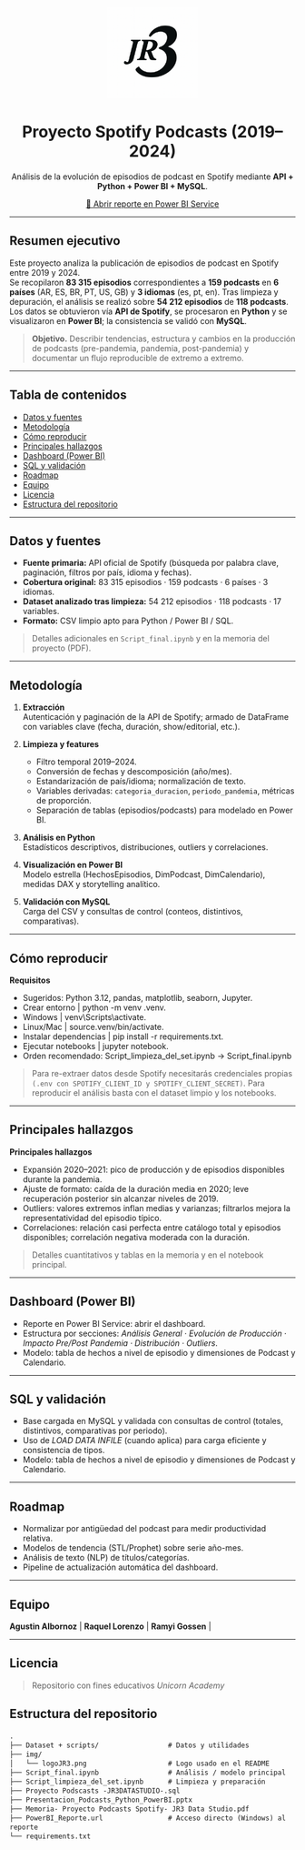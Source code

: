 <p align="center">
  <img src="img/logoJR3.png" alt="Logo del proyecto" width="160">
</p>

<h1 align="center">Proyecto Spotify Podcasts (2019–2024)</h1>
<p align="center">
  Análisis de la evolución de episodios de podcast en Spotify mediante <strong>API + Python + Power BI + MySQL</strong>.
</p>

<p align="center">
  <a href="https://app.powerbi.com/view?r=eyJrIjoiMGJkMzBiMmEtNzdiYS00ZDI0LTgyYjEtZDIxMThlYzQyYTVkIiwidCI6IjRkMWM0Yzk5LTdiMGUtNDk4Ny1hMTY4LTc4NTJkNjViMzYzMCJ9">🔗 Abrir reporte en Power BI Service</a>
</p>

---

## Resumen ejecutivo

Este proyecto analiza la publicación de episodios de podcast en Spotify entre 2019 y 2024.  
Se recopilaron **83 315 episodios** correspondientes a **159 podcasts** en **6 países** (AR, ES, BR, PT, US, GB) y **3 idiomas** (es, pt, en). Tras limpieza y depuración, el análisis se realizó sobre **54 212 episodios** de **118 podcasts**.  
Los datos se obtuvieron vía **API de Spotify**, se procesaron en **Python** y se visualizaron en **Power BI**; la consistencia se validó con **MySQL**.

> **Objetivo.** Describir tendencias, estructura y cambios en la producción de podcasts (pre-pandemia, pandemia, post-pandemia) y documentar un flujo reproducible de extremo a extremo.

---

## Tabla de contenidos
- [Datos y fuentes](#datos-y-fuentes)
- [Metodología](#metodología)
- [Cómo reproducir](#cómo-reproducir)
- [Principales hallazgos](#principales-hallazgos)
- [Dashboard (Power BI)](#dashboard-power-bi)
- [SQL y validación](#sql-y-validación)
- [Roadmap](#roadmap)
- [Equipo](#equipo)
- [Licencia](#licencia)
- [Estructura del repositorio](#estructura-del-repositorio)

---

## Datos y fuentes

- **Fuente primaria:** API oficial de Spotify (búsqueda por palabra clave, paginación, filtros por país, idioma y fechas).
- **Cobertura original:** 83 315 episodios · 159 podcasts · 6 países · 3 idiomas.  
- **Dataset analizado tras limpieza:** 54 212 episodios · 118 podcasts · 17 variables.
- **Formato:** CSV limpio apto para Python / Power BI / SQL.

> Detalles adicionales en `Script_final.ipynb` y en la memoria del proyecto (PDF).

---

## Metodología

1. **Extracción**  
   Autenticación y paginación de la API de Spotify; armado de DataFrame con variables clave (fecha, duración, show/editorial, etc.).

2. **Limpieza y features**  
   - Filtro temporal 2019–2024.  
   - Conversión de fechas y descomposición (año/mes).  
   - Estandarización de país/idioma; normalización de texto.  
   - Variables derivadas: `categoria_duracion`, `periodo_pandemia`, métricas de proporción.  
   - Separación de tablas (episodios/podcasts) para modelado en Power BI.

3. **Análisis en Python**  
   Estadísticos descriptivos, distribuciones, outliers y correlaciones.

4. **Visualización en Power BI**  
   Modelo estrella (HechosEpisodios, DimPodcast, DimCalendario), medidas DAX y storytelling analítico.

5. **Validación con MySQL**  
   Carga del CSV y consultas de control (conteos, distintivos, comparativas).

---

## Cómo reproducir

**Requisitos**  
   - Sugeridos: Python 3.12, pandas, matplotlib, seaborn, Jupyter.  
   - Crear entorno | python -m venv .venv.  
   - Windows | venv\Scripts\activate.  
   - Linux/Mac | source.venv/bin/activate.  
   - Instalar dependencias | pip install -r requirements.txt.
   - Ejecutar notebooks | jupyter notebook.
   - Orden recomendado: Script_limpieza_del_set.ipynb → Script_final.ipynb

> Para re-extraer datos desde Spotify necesitarás credenciales propias `(.env con SPOTIFY_CLIENT_ID y SPOTIFY_CLIENT_SECRET)`. Para reproducir el análisis basta con el dataset limpio y los notebooks.

---

## Principales hallazgos

**Principales hallazgos**  
   - Expansión 2020–2021: pico de producción y de episodios disponibles durante la pandemia.  
   - Ajuste de formato: caída de la duración media en 2020; leve recuperación posterior sin alcanzar niveles de 2019.  
   - Outliers: valores extremos inflan medias y varianzas; filtrarlos mejora la representatividad del episodio típico.  
   - Correlaciones: relación casi perfecta entre catálogo total y episodios disponibles; correlación negativa moderada con la duración.  

>Detalles cuantitativos y tablas en la memoria y en el notebook principal.

---

## Dashboard (Power BI)
   - Reporte en Power BI Service: abrir el dashboard.  
   - Estructura por secciones: *Análisis General · Evolución de Producción · Impacto Pre/Post Pandemia · Distribución · Outliers*.  
   - Modelo: tabla de hechos a nivel de episodio y dimensiones de Podcast y Calendario.  

---


## SQL y validación
   - Base cargada en MySQL y validada con consultas de control (totales, distintivos, comparativas por periodo).  
   - Uso de *LOAD DATA INFILE* (cuando aplica) para carga eficiente y consistencia de tipos.  
   - Modelo: tabla de hechos a nivel de episodio y dimensiones de Podcast y Calendario.  

---


## Roadmap
   - Normalizar por antigüedad del podcast para medir productividad relativa.  
   - Modelos de tendencia (STL/Prophet) sobre serie año-mes.  
   - Análisis de texto (NLP) de títulos/categorías.
   - Pipeline de actualización automática del dashboard.

---


## Equipo
 **Agustin Albornoz** | 
 **Raquel Lorenzo** | 
 **Ramyi Gossen** | 

---

## Licencia

>Repositorio con fines educativos *Unicorn Academy*


## Estructura del repositorio

```text
.
├── Dataset + scripts/                 # Datos y utilidades
├── img/
│   └── logoJR3.png                    # Logo usado en el README
├── Script_final.ipynb                 # Análisis / modelo principal
├── Script_limpieza_del_set.ipynb      # Limpieza y preparación
├── Proyecto Podscasts -JR3DATASTUDIO-.sql
├── Presentacion_Podcasts_Python_PowerBI.pptx
├── Memoria- Proyecto Podcasts Spotify- JR3 Data Studio.pdf
├── PowerBI_Reporte.url                # Acceso directo (Windows) al reporte
└── requirements.txt


